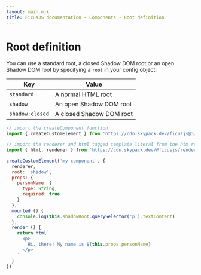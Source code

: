 ```yaml
---
layout: main.njk
title: FicusJS documentation - Components - Root definition
---
```

# Root definition

You can use a standard root, a closed Shadow DOM root or an open Shadow DOM root by specifying a `root` in your config object:

| Key             | Value                    |
| --------------- | ------------------------ |
| `standard`      | A normal HTML root       |
| `shadow`        | An open Shadow DOM root  |
| `shadow:closed` | A closed Shadow DOM root |

```js
// import the createComponent function
import { createCustomElement } from 'https://cdn.skypack.dev/ficusjs@3/custom-element'

// import the renderer and html tagged template literal from the htm renderer
import { html, renderer } from 'https://cdn.skypack.dev/@ficusjs/renderers@3/htm'

createCustomElement('my-component', {
  renderer,
  root: 'shadow',
  props: {
    personName: {
      type: String,
      required: true
    }
  },
  mounted () {
    console.log(this.shadowRoot.querySelector('p').textContent)
  },
  render () {
    return html`
      <p>
        Hi, there! My name is ${this.props.personName}
      </p>
    `
  }
})
```
